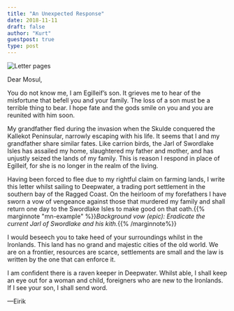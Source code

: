 ```yaml
---
title: "An Unexpected Response"
date: 2018-11-11
draft: false
author: "Kurt"
guestpost: true
type: post
---
```


![Letter pages](/images/IronbornLetter.001.jpg)

Dear Mosul,

You do not know me, I am Egilleif’s son. It grieves me to hear of the misfortune that befell you and your family. The loss of a son must be a terrible thing to bear. I hope fate and the gods smile on you and you are reunited with him soon.

My grandfather fled during the invasion when the Skulde conquered the Kallekot Peninsular, narrowly escaping with his life. It seems that I and my grandfather share similar fates. Like carrion birds, the Jarl of Swordlake Isles has assailed my home, slaughtered my father and mother, and has unjustly seized the lands of my family. This is reason I respond in place of Egilleif, for she is no longer in the realm of the living.

Having been forced to flee due to my rightful claim on farming lands, I write this letter whilst sailing to Deepwater, a trading port settlement in the southern bay of the Ragged Coast. On the heirloom of my forefathers I have sworn a vow of vengeance against those that murdered my family and shall return one day to the Swordlake Isles to make good on that oath.{{% marginnote "mn-example" %}}_Background vow (epic): Eradicate the current Jarl of Swordlake and his kith._{{% /marginnote%}}

I would beseech you to take heed of your surroundings whilst in the Ironlands. This land has no grand and majestic cities of the old world. We are on a frontier, resources are scarce, settlements are small and the law is written by the one that can enforce it.

I am confident there is a raven keeper in Deepwater. Whilst able, I shall keep an eye out for a woman and child, foreigners who are new to the Ironlands. If I see your son, I shall send word.

—Eirik